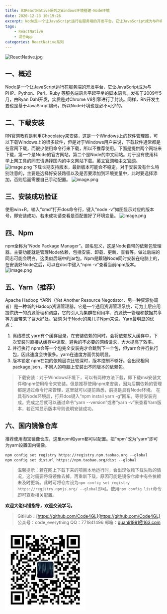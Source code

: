 ```yaml
---
title: 03ReactNative系列之Windows环境搭建-Node环境
date: 2020-12-23 10:19:26
excerpt: Node是一个让JavaScript运行在服务端的开发平台，它让JavaScript成为与PHP、Python、Perl、Ruby 等服务端语言平起平坐的脚本语言。发布于2009年5月，由Ryan Dahl开发，实质是对Chrome V8引擎进行了封装。同样，RN开发主要也是基于JavaScript编码，所以Node环境也是必不可少的。
tags:
    - ReactNative
    - 混合App
categories: ReactNative系列
---
```


![ReactNative.jpg](https://upload-images.jianshu.io/upload_images/18236822-e9d8ac4cb99f3b3f.jpg?imageMogr2/auto-orient/strip%7CimageView2/2/w/1240)

## 一、概述

Node是一个让JavaScript运行在服务端的开发平台，它让JavaScript成为与PHP、Python、Perl、Ruby 等服务端语言平起平坐的脚本语言。发布于2009年5月，由Ryan Dahl开发，实质是对Chrome V8引擎进行了封装。同样，RN开发主要也是基于JavaScript编码，所以Node环境也是必不可少的。

## 二、下载安装

RN官网教程是利用Chocolatey来安装，这是一个Windows上的软件管理器，可以下载Windows上的很多软件，但是对于Windows用户来说，下载软件通常都是在官网下载，而很少使用命令行来下载，所以不推荐使用。下面是提供两个网址来下载，第一个是Node的官方网站，第二个是Node的中文网站。对于没有使用科学上网工具的同志请选择国内的中文网站下载。[英文官网](https://nodejs.org/en/)和[中文官网](http://nodejs.cn/download/)。
![image.png](https://upload-images.jianshu.io/upload_images/18236822-204fba1d2eb3b065.png?imageMogr2/auto-orient/strip%7CimageView2/2/w/1240)
下载长期支持版本，最新版本可能会不稳定。对于安装没有什么特别注意的，主要是选择好安装路径以及是否要添加到环境变量中，此时要选择添加，否则后面需要自己手动配置。
![image.png](https://upload-images.jianshu.io/upload_images/18236822-50ea338e909693ac.png?imageMogr2/auto-orient/strip%7CimageView2/2/w/1240)

## 三、安装成功验证

使用win+R，输入“cmd”打开dos命令行，键入“node -v”如图显示对应的版本号，即安装成功。若未成功请查看是否配置好了环境变量。
![image.png](https://upload-images.jianshu.io/upload_images/18236822-d7570c4693302aec.png?imageMogr2/auto-orient/strip%7CimageView2/2/w/1240)

## 四、Npm

npm全称为“Node Package Manager”。顾名思义，这是Node自带的依赖包管理器。主要功能就是管理Node依赖，包括安装、卸载、更新、查看等。做过后端的同志可能会明白，这类似后端中的jar包。Npm是跟随Node同时安装在电脑上的，在安装好Node之后，可以在dos中键入“npm -v”查看当前npm版本。
![image.png](https://upload-images.jianshu.io/upload_images/18236822-4c49e5783b8d9c55.png?imageMogr2/auto-orient/strip%7CimageView2/2/w/1240)

## 五、Yarn（推荐）

Apache Hadoop YARN（Yet Another Resource Negotiator，另一种资源协调者）是一种新的Hadoop资源管理器，它是一个通用资源管理系统，可为上层应用提供统一的资源管理和调度，它的引入为集群在利用率、资源统一管理和数据共享等方面带来了巨大好处。[官网](https://yarn.bootcss.com/)
对于Node的亲儿子Npm来说，Yarn最明显的优点：

1. 离线模式
yarn有个缓存目录，在安装依赖的同时，会将依赖放入缓存中，下次安装时直接从缓存中读取，避免的不必要的网络请求，大大提高了效率。
2. 并行执行
npm会等一个包完全安装完才会跳到下一个包，但yarn会并行执行包，因此速度会快很多。yarn在速度方面优势明显。
3. 版本锁定
npm在包的依赖层次比较深时，版本控制不够好。会出现相同package.json，不同人的电脑上安装出不同版本的依赖包。

> 下载安装：对于Windows环境下，可以有两种方法下载，即下载msi安装文件和npm使用命令来安装。但是推荐使用npm来安装，因为后期依赖的管理都是通过命令行来管理，这里就可以提前熟悉，前提是具有Node环境。
在具有Node环境后，打开dos键入“npm install yarn -g”回车，等待安装完成。完成之后就可以通过命令“yarn --version”或者“yarn -v”来查看Yarn版本，若正常显示版本号则说明安装成功。

## 六、国内镜像仓库

推荐使用淘宝镜像仓库，这里npm和yarn都可以配置。把“npm”改为“yarn”即可为yarn设置国内镜像。

```terminal
npm config set registry https://registry.npm.taobao.org --global
npm config set disturl https://npm.taobao.org/dist --global
```

> 温馨提示：若在网上下载下来的项目本地运行时，会出现依赖下载失败的情况，这时需要将将镜像去掉，再重新下载。原因可能是镜像仓库中有些依赖未及时更新。此时可将仓库设为`npm config set registry https://registry.npmjs.org/ --global`即可。使用`npm config list`命令即可查看相关配置。

**欢迎大佬纠错指导，欢迎交流学习。**

>GitHub：[https://github.com/Code4GL](https://github.com/Code4GL)
公众号：code_everything
QQ：771841496
邮箱：guanli1991@163.com

![code_everything](/images/code_everything.jpg)
